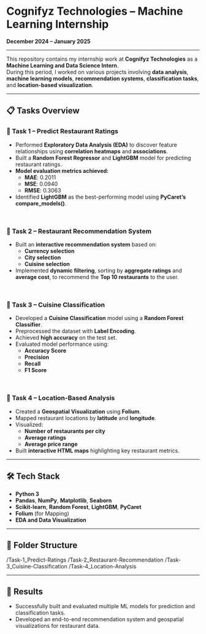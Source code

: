 # Cognifyz Technologies – Machine Learning Internship
**December 2024 – January 2025**

---

This repository contains my internship work at **Cognifyz Technologies** as a **Machine Learning and Data Science Intern**.  
During this period, I worked on various projects involving **data analysis**, **machine learning models**, **recommendation systems**, **classification tasks**, and **location-based visualization**.

---

## 📋 Tasks Overview

### 🔹 Task 1 – Predict Restaurant Ratings
- Performed **Exploratory Data Analysis (EDA)** to discover feature relationships using **correlation heatmaps** and **associations**.
- Built a **Random Forest Regressor** and **LightGBM** model for predicting restaurant ratings.
- **Model evaluation metrics achieved:**
  - **MAE**: 0.2011  
  - **MSE**: 0.0940  
  - **RMSE**: 0.3063
- Identified **LightGBM** as the best-performing model using **PyCaret’s compare_models()**.

<br>

### 🔹 Task 2 – Restaurant Recommendation System
- Built an **interactive recommendation system** based on:
  - **Currency selection**
  - **City selection**
  - **Cuisine selection**
- Implemented **dynamic filtering**, sorting by **aggregate ratings** and **average cost**, to recommend the **Top 10 restaurants** to the user.

<br>

### 🔹 Task 3 – Cuisine Classification
- Developed a **Cuisine Classification** model using a **Random Forest Classifier**.
- Preprocessed the dataset with **Label Encoding**.
- Achieved **high accuracy** on the test set.
- Evaluated model performance using:
  - **Accuracy Score**
  - **Precision**
  - **Recall**
  - **F1 Score**

<br>

### 🔹 Task 4 – Location-Based Analysis
- Created a **Geospatial Visualization** using **Folium**.
- Mapped restaurant locations by **latitude** and **longitude**.
- Visualized:
  - **Number of restaurants per city**
  - **Average ratings**
  - **Average price range**
- Built **interactive HTML maps** highlighting key restaurant metrics.

---

## 🛠️ Tech Stack
- **Python 3**
- **Pandas**, **NumPy**, **Matplotlib**, **Seaborn**
- **Scikit-learn**, **Random Forest**, **LightGBM**, **PyCaret**
- **Folium** (for Mapping)
- **EDA and Data Visualization**

---

## 📂 Folder Structure
/Task-1_Predict-Ratings 
/Task-2_Restaurant-Recommendation 
/Task-3_Cuisine-Classification 
/Task-4_Location-Analysis 

---

## 🚀 Results
- Successfully built and evaluated multiple ML models for prediction and classification tasks.
- Developed an end-to-end recommendation system and geospatial visualizations for restaurant data.

